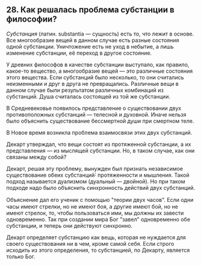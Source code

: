 ﻿## 28. Как решалась проблема субстанции в философии?

*Субстанция* (латин. substantia — сущность) есть то, что лежит в основе.
Все многообразие вещей в данном случае есть разные состояния одной субстанции.
Уничтожение есть не уход в небытие, а лишь изменение субстанции, её переход
в другое состояние.
 
У древних философов в качестве субстанции выступало, как правило, какое-то
вещество, а многообразие вещей — это различные состояния этого вещества.
Если субстанций было несколько, то они считались неизменными и друг в друга
не превращались. Различные вещи в данном случае были результатом различных
комбинаций из субстанций. Душа считалась состоящей из той же субстанции.
 
В Средневековье появилось представление о существовании двух противоположных
субстанций — телесной и духовной. Иначе нельзя было объяснить существование
бессмертной души при смертном теле.
 
В Новое время возникла проблема взаимосвязи этих двух субстанций. 
 
Декарт утверждал, что вещи состоят из протяженной субстанции,
а их представления — из мыслящей субстанции. Но, в таком случае,
как они связаны между собой?
 
Декарт, решая эту проблему, вынужден был признать независимое существование
обеих субстанций˸ протяженности и мышления. Такой подход называется
дуализмом (дуальный — двойной). Но при таком подходе надо было объяснить
синхронность действий двух субстанций. 
 
Объяснение дал еᴦο ученик с помощью "теории двух часов". Если одни часы имеют
стрелки, но не имеют боя, а другие имеют бой, но не имеют стрелок, то,
чтобы пользоваться ими, мы должны их завести одновременно. Так при создании
мира Бог "завел" одновременно обе субстанции, и теперь они действуют синхронно.
 
Декарт определяет субстанцию как вещь, которая не нуждается для своего
существования ни в чем, кроме самой себя. Если строго исходить из этого
определения, то субстанцией, по Декарту, является только Бог.
